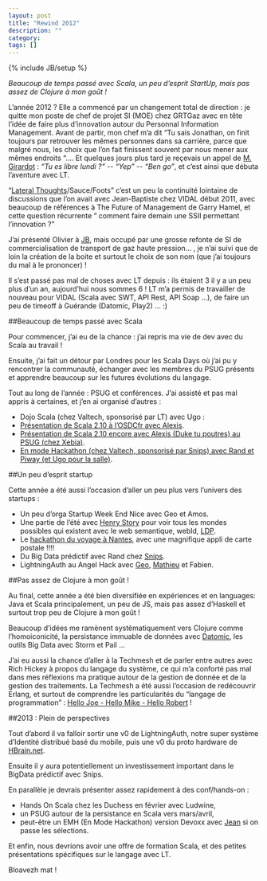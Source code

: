 ```yaml
---
layout: post
title: "Rewind 2012"
description: ""
category: 
tags: []
---
```

{% include JB/setup %}


*Beaucoup de temps passé avec Scala, un peu d’esprit StartUp, mais pas assez de Clojure à mon goût !*


L’année 2012 ? 
Elle  a commencé par un changement total de direction : je quitte mon poste de chef de projet SI (MOE) chez GRTGaz avec en tête l’idée de faire plus d’innovation autour du Personnal Information Management.
Avant de partir, mon chef m’a dit “Tu sais Jonathan, on finit toujours par retrouver les mêmes personnes dans sa carrière, parce que malgré nous, les choix que l’on fait finissent souvent par nous mener aux mêmes endroits “....
Et quelques jours plus tard je reçevais un appel de [M. Girardot](http://ogirardot.wordpress.com/) : *“Tu es libre lundi ?” -- “Yep” -- “Ben go”*, et c’est ainsi que débuta l’aventure avec LT.

“[Lateral Thoughts](http://www.lateral-thoughts.com/)/Sauce/Foots” c’est un peu la continuité lointaine de discussions que l’on avait avec Jean-Baptiste chez VIDAL début 2011, avec beaucoup de références à The Future of Management de Garry Hamel, et cette question récurrente “ comment faire demain une SSII permettant l’innovation ?”

J’ai présenté Olivier à [JB](http://about.me/jblemee), mais occupé par une grosse refonte de SI de commercialisation de transport de gaz haute pression... , je n’ai suivi que de loin la création de la boite et surtout le choix de son nom (que j’ai toujours du mal à le prononcer) ! 

Il s’est passé pas mal de choses avec LT depuis :  ils étaient 3 il y a un peu plus d’un an, aujourd’hui nous sommes  6 ! LT m’a permis de travailler de nouveau pour VIDAL (Scala avec SWT, API Rest, API Soap …), de faire un peu de timeoff à Guérande (Datomic, Play2) ... :) 

##Beaucoup de temps passé avec Scala  


Pour commencer, j’ai eu de la chance : j’ai repris ma vie de dev avec du Scala au travail !


Ensuite, j’ai fait un détour par Londres pour les Scala Days où j’ai pu y rencontrer la communauté, échanger avec les membres du PSUG présents et apprendre beaucoup sur les futures évolutions du langage.


Tout au long de l’année : PSUG et conférences.
J’ai assisté et pas mal appris à certaines, et j’en ai organisé d’autres : 

- Dojo Scala (chez Valtech, sponsorisé par LT) avec Ugo :
- [Présentation de Scala 2.10 à l’OSDCfr avec Alexis](http://www.dailymotion.com/video/xuly5s_osdc-fr-2012-scala-2-10_tec).
- [Présentation de Scala 2.10 encore avec Alexis (Duke tu poutres) au PSUG (chez Xebia)](https://github.com/psug/prez-scala2.10).
- [En mode Hackathon (chez Valtech, sponsorisé par Snips) avec Rand et Piway (et Ugo pour la salle)](http://havefuncoding.wordpress.com/2012/11/30/retour-sur-la-soiree-shipper-des-api-du-web-avec-scala-et-de-landroid-en-mode-hackathon/). 

##Un peu d’esprit startup 

Cette année a été aussi l’occasion d’aller un peu plus vers l’univers des startups :

- Un peu d’orga Startup Week End Nice avec Geo et Amos.
- Une partie de l’été avec [Henry Story](http://bblfish.net/) pour voir tous les mondes possibles qui existent avec le web semantique, webId, [LDP](http://www.w3.org/2012/ldp/wiki/Main_Page).
- Le [hackathon du voyage à Nantes](http://www.youtube.com/watch?v=ANQUdBGyPWw), avec une magnifique appli de carte postale !!!!
- Du Big Data prédictif avec Rand chez [Snips](http://www.snips.net/).
- LightningAuth au Angel Hack avec [Geo](http://geoffroycouprie.com/), [Mathieu](http://mathieu.chataigner.pro/) et Fabien.

##Pas assez de Clojure à mon goût !

Au final, cette année a été bien diversifiée en expériences et en languages: Java et Scala principalement, un peu de JS, mais pas assez d’Haskell et surtout trop peu de Clojure à mon goût !

Beaucoup d’idées me ramènent systèmatiquement vers Clojure comme l’homoiconicité, la persistance immuable de données avec [Datomic](http://www.datomic.com/), les outils Big Data avec Storm et Pail ... 

J’ai eu aussi la chance d’aller à la Techmesh et de parler entre autres avec Rich Hickey à propos du langage du système, ce qui m’a conforté pas mal dans mes réflexions ma pratique autour de la gestion de donnée et de la gestion des traitements. La Techmesh a été aussi l’occasion de redécouvrir Erlang, et surtout de comprendre les particularités du “langage de programmation” : [Hello Joe - Hello Mike  - Hello Robert](http://www.youtube.com/watch?v=uKfKtXYLG78&t=5m55s) !


##2013 : Plein de perspectives  


Tout d’abord il va falloir sortir une v0 de LightningAuth, notre super système d’Identité distribué basé du mobile, puis une v0 du proto hardware de [HBrain.net](http://hbrain.net/). 

Ensuite il y aura potentiellement un investissement important dans le BigData prédictif avec Snips. 

En parallèle je devrais présenter assez rapidement à des conf/hands-on : 
- Hands On Scala chez les Duchess en février avec Ludwine,
- un PSUG autour de la persistance en Scala vers mars/avril,
- peut-être un EMH (En Mode Hackathon) version Devoxx avec [Jean](https://twitter.com/jeanhelou) si on passe les sélections.

Et enfin, nous devrions avoir une offre de formation Scala, et des petites présentations spécifiques sur le langage avec LT.

Bloavezh mat !